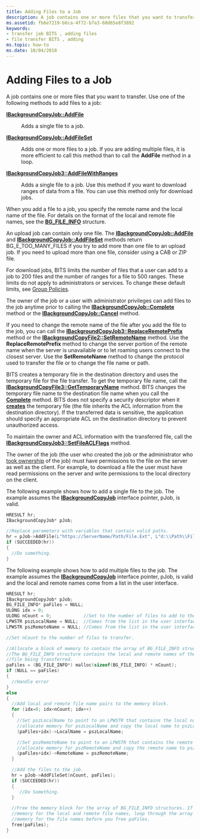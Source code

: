 ```yaml
---
title: Adding Files to a Job
description: A job contains one or more files that you want to transfer.
ms.assetid: fb6e7219-b6ca-4f72-b7a3-60d65e8f3892
keywords:
- transfer job BITS , adding files
- file transfer BITS , adding
ms.topic: how-to
ms.date: 10/04/2018
---
```


# Adding Files to a Job

A job contains one or more files that you want to transfer. Use one of the following methods to add files to a job:

<dl> <dt>

<span id="IBackgroundCopyJob__AddFile"></span><span id="ibackgroundcopyjob__addfile"></span><span id="IBACKGROUNDCOPYJOB__ADDFILE"></span>[**IBackgroundCopyJob::AddFile**](/windows/desktop/api/Bits/nf-bits-ibackgroundcopyjob-addfile)
</dt> <dd>

Adds a single file to a job.

</dd> <dt>

<span id="IBackgroundCopyJob__AddFileSet"></span><span id="ibackgroundcopyjob__addfileset"></span><span id="IBACKGROUNDCOPYJOB__ADDFILESET"></span>[**IBackgroundCopyJob::AddFileSet**](/windows/desktop/api/Bits/nf-bits-ibackgroundcopyjob-addfileset)
</dt> <dd>

Adds one or more files to a job. If you are adding multiple files, it is more efficient to call this method than to call the **AddFile** method in a loop.

</dd> <dt>

<span id="IBackgroundCopyJob3__AddFileWithRanges"></span><span id="ibackgroundcopyjob3__addfilewithranges"></span><span id="IBACKGROUNDCOPYJOB3__ADDFILEWITHRANGES"></span>[**IBackgroundCopyJob3::AddFileWithRanges**](/windows/desktop/api/Bits2_0/nf-bits2_0-ibackgroundcopyjob3-addfilewithranges)
</dt> <dd>

Adds a single file to a job. Use this method if you want to download ranges of data from a file. You can use this method only for download jobs.

</dd> </dl>

When you add a file to a job, you specify the remote name and the local name of the file. For details on the format of the local and remote file names, see the [**BG\_FILE\_INFO**](/windows/desktop/api/Bits/ns-bits-bg_file_info) structure.

An upload job can contain only one file. The [**IBackgroundCopyJob::AddFile**](/windows/desktop/api/Bits/nf-bits-ibackgroundcopyjob-addfile) and [**IBackgroundCopyJob::AddFileSet**](/windows/desktop/api/Bits/nf-bits-ibackgroundcopyjob-addfileset) methods return BG\_E\_TOO\_MANY\_FILES if you try to add more than one file to an upload job. If you need to upload more than one file, consider using a CAB or ZIP file.

For download jobs, BITS limits the number of files that a user can add to a job to 200 files and the number of ranges for a file to 500 ranges. These limits do not apply to administrators or services. To change these default limits, see [Group Policies](group-policies.md).

The owner of the job or a user with administrator privileges can add files to the job anytime prior to calling the [**IBackgroundCopyJob::Complete**](/windows/desktop/api/Bits/nf-bits-ibackgroundcopyjob-complete) method or the [**IBackgroundCopyJob::Cancel**](/windows/desktop/api/Bits/nf-bits-ibackgroundcopyjob-cancel) method.

If you need to change the remote name of the file after you add the file to the job, you can call the [**IBackgroundCopyJob3::ReplaceRemotePrefix**](/windows/desktop/api/Bits2_0/nf-bits2_0-ibackgroundcopyjob3-replaceremoteprefix) method or the [**IBackgroundCopyFile2::SetRemoteName**](/windows/desktop/api/Bits2_0/nf-bits2_0-ibackgroundcopyfile2-setremotename) method. Use the **ReplaceRemotePrefix** method to change the server portion of the remote name when the server is unavailable or to let roaming users connect to the closest server. Use the **SetRemoteName** method to change the protocol used to transfer the file or to change the file name or path.

BITS creates a temporary file in the destination directory and uses the temporary file for the file transfer. To get the temporary file name, call the [**IBackgroundCopyFile3::GetTemporaryName**](/windows/desktop/api/Bits3_0/nf-bits3_0-ibackgroundcopyfile3-gettemporaryname) method. BITS changes the temporary file name to the destination file name when you call the [**Complete**](/windows/desktop/api/Bits/nf-bits-ibackgroundcopyjob-complete) method. BITS does not specify a security descriptor when it [**creates**](/windows/desktop/api/fileapi/nf-fileapi-createfilea) the temporary file (the file inherits the ACL information from the destination directory). If the transferred data is sensitive, the application should specify an appropriate ACL on the destination directory to prevent unauthorized access.

To maintain the owner and ACL information with the transferred file, call the [**IBackgroundCopyJob3::SetFileACLFlags**](/windows/desktop/api/Bits2_0/nf-bits2_0-ibackgroundcopyjob3-setfileaclflags) method.

The owner of the job (the user who created the job or the administrator who [took ownership](/windows/desktop/api/Bits/nf-bits-ibackgroundcopyjob-takeownership) of the job) must have permissions to the file on the server as well as the client. For example, to download a file the user must have read permissions on the server and write permissions to the local directory on the client.

The following example shows how to add a single file to the job. The example assumes the [**IBackgroundCopyJob**](/windows/desktop/api/Bits/nn-bits-ibackgroundcopyjob) interface pointer, pJob, is valid.


```C++
HRESULT hr;
IBackgroundCopyJob* pJob;

//Replace parameters with variables that contain valid paths.
hr = pJob->AddFile(L"https://ServerName/Path/File.Ext", L"d:\\Path\\File.Ext");
if (SUCCEEDED(hr))
{
  //Do something.
}
```



The following example shows how to add multiple files to the job. The example assumes the [**IBackgroundCopyJob**](/windows/desktop/api/Bits/nn-bits-ibackgroundcopyjob) interface pointer, pJob, is valid and the local and remote names come from a list in the user interface.


```C++
HRESULT hr;
IBackgroundCopyJob* pJob;
BG_FILE_INFO* paFiles = NULL;
ULONG idx = 0;
ULONG nCount = 0;            //Set to the number of files to add to the job.
LPWSTR pszLocalName = NULL;  //Comes from the list in the user interface.
LPWSTR pszRemoteName = NULL; //Comes from the list in the user interface.

//Set nCount to the number of files to transfer.

//Allocate a block of memory to contain the array of BG_FILE_INFO structures.
//The BG_FILE_INFO structure contains the local and remote names of the 
//file being transferred.
paFiles = (BG_FILE_INFO*) malloc(sizeof(BG_FILE_INFO) * nCount);
if (NULL == paFiles)
{
  //Handle error
}
else
{
  //Add local and remote file name pairs to the memory block. 
  for (idx=0; idx<nCount; idx++)
  {
    //Set pszLocalName to point to an LPWSTR that contains the local name or
    //allocate memory for pszLocalName and copy the local name to pszLocalName.
    (paFiles+idx)->LocalName = pszLocalName;

    //Set pszRemoteName to point to an LPWSTR that contains the remote name or
    //allocate memory for pszRemoteName and copy the remote name to pszRemoteName.
    (paFiles+idx)->RemoteName = pszRemoteName;
  }

  //Add the files to the job.
  hr = pJob->AddFileSet(nCount, paFiles);
  if (SUCCEEDED(hr))
  {
     //Do Something.
  }

  //Free the memory block for the array of BG_FILE_INFO structures. If you allocated
  //memory for the local and remote file names, loop through the array and free the
  //memory for the file names before you free paFiles.
  free(paFiles);
}
```



 

 
